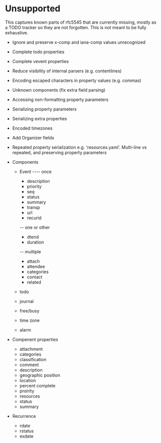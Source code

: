# Unsupported

This captures known parts of rfc5545 that are currently missing, mostly as a
TODO tracker so they are not forgotten. This is not meant to be fully exhaustive.

- Ignore and preserve x-comp and iana-comp values unrecognized
- Complete todo properties
- Complete vevent properties
- Reduce visibility of internal parsers (e.g. contentlines)
- Encoding escaped characters in property values (e.g. commas)
- Unknown components (fix extra field parsing)
- Accessing non-formatting property parameters
- Serializing property parameters
- Serializing extra properties
- Encoded timezones
- Add Organizer fields
- Repeated property serialization e.g. 'resources.yaml'. Multi-line vs repeated, and preserving property parameters


- Components
  - Event
    ---- once
    - description
    - priority
    - seq
    - status
    - summary
    - transp
    - url
    - recurid

    -- one or other
    - dtend
    - duration

    -- multiple
    - attach
    - attendee
    - categories
    - contact
    - related
  - todo
  - journal
  - free/busy
  - time zone
  - alarm

- Compenent properties
  - attachment
  - categories
  - classification
  - comment
  - description
  - geographic position
  - location
  - percent complete
  - proirity
  - resources
  - status
  - summary

- Recurrence
  - rdate
  - rstatus
  - exdate
